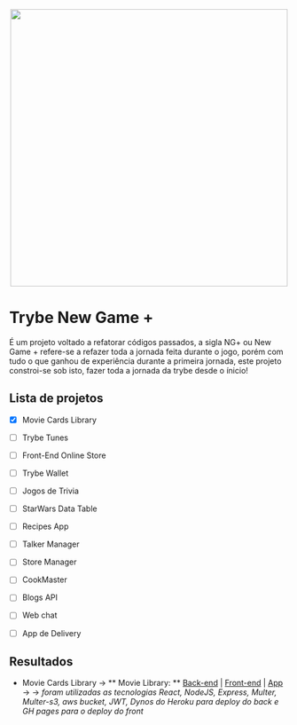 <div align="center">
  
<img src="https://user-images.githubusercontent.com/62621800/137806846-5b6815c7-dec7-45e4-a514-afe9b1d747f3.jpg" width="500" />
  
</div>



# Trybe New Game +

É um projeto voltado a refatorar códigos passados, a sigla NG+ ou New Game + refere-se a refazer toda a jornada feita durante o jogo, porém com tudo o que ganhou de experiência durante a primeira jornada, este projeto constroi-se sob isto, fazer toda a jornada da trybe desde o ínicio!


## Lista de projetos

- [x] Movie Cards Library
- [ ] Trybe Tunes 
- [ ] Front-End Online Store 
- [ ] Trybe Wallet
- [ ] Jogos de Trivia
- [ ] StarWars Data Table
- [ ] Recipes App
- [ ] Talker Manager
- [ ] Store Manager
- [ ] CookMaster
- [ ] Blogs API
- [ ] Web chat
- [ ] App de Delivery


## Resultados

- Movie Cards Library -> ** Movie Library: ** [Back-end](https://github.com/offpepe/Movie-Library-API) | [Front-end](https://github.com/offpepe/movie-library) | [App](https://offpepe.github.io/movie-library/) -> ->
_foram utilizadas as tecnologias React, NodeJS, Express, Multer, Multer-s3, aws bucket, JWT, Dynos do Heroku para deploy do back e GH pages para o deploy do front_
